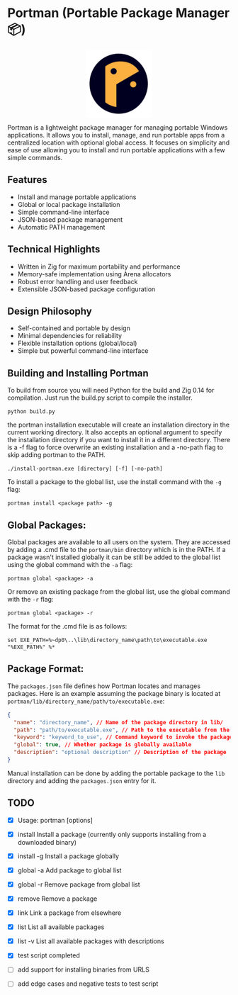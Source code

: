# Portman (Portable Package Manager📦)

<img style="display: block; margin: 0 auto;" src="portman.png" alt="Portman Logo" width="150"/>

Portman is a lightweight package manager for managing portable Windows applications. It allows you to install, manage, and run portable apps from a centralized location with optional global access. It focuses on simplicity and ease of use allowing you to install and run portable applications with a few simple commands.

## Features

- Install and manage portable applications
- Global or local package installation
- Simple command-line interface
- JSON-based package management
- Automatic PATH management

## Technical Highlights

- Written in Zig for maximum portability and performance
- Memory-safe implementation using Arena allocators
- Robust error handling and user feedback
- Extensible JSON-based package configuration

## Design Philosophy

- Self-contained and portable by design
- Minimal dependencies for reliability
- Flexible installation options (global/local)
- Simple but powerful command-line interface

## Building and Installing Portman

To build from source you will need Python for the build and Zig 0.14 for compilation. Just run the build.py script to compile the installer.

```
python build.py
```

the portman installation executable will create an installation directory in the current working directory. It also accepts an optional argument to specify the installation directory if you want to install it in a different directory. There is a -f flag to force overwrite an existing installation and a -no-path flag to skip adding portman to the PATH.

```
./install-portman.exe [directory] [-f] [-no-path]
```

To install a package to the global list, use the install command with the `-g` flag:

```
portman install <package path> -g
```

## Global Packages:

Global packages are available to all users on the system. They are accessed by adding a .cmd file to the `portman/bin` directory which is in the PATH.
If a package wasn't installed globally it can be still be added to the global list using the global command with the `-a` flag:

```
portman global <package> -a
```

Or remove an existing package from the global list, use the global command with the `-r` flag:

```
portman global <package> -r
```

The format for the .cmd file is as follows:

```
set EXE_PATH=%~dp0\..\lib\directory_name\path\to\executable.exe
"%EXE_PATH%" %*
```

## Package Format:

The `packages.json` file defines how Portman locates and manages packages. Here is an example assuming the package binary is located at `portman/lib/directory_name/path/to/executable.exe`:

```json
{
  "name": "directory_name", // Name of the package directory in lib/
  "path": "path/to/executable.exe", // Path to the executable from the lib/directory_name directory
  "keyword": "keyword_to_use", // Command keyword to invoke the package
  "global": true, // Whether package is globally available
  "description": "optional description" // Description of the package
}
```

Manual installation can be done by adding the portable package to the `lib` directory and adding the `packages.json` entry for it.

## TODO

- [x] Usage: portman <command> [options]
- [x] install <package> Install a package (currently only supports installing from a downloaded binary)
- [x] install <package> -g Install a package globally
- [x] global <package> -a Add package to global list
- [x] global <package> -r Remove package from global list
- [x] remove <package> Remove a package
- [x] link <path> Link a package from elsewhere
- [x] list List all available packages
- [x] list -v List all available packages with descriptions
- [x] test script completed

- [ ] add support for installing binaries from URLS
- [ ] add edge cases and negative tests to test script
